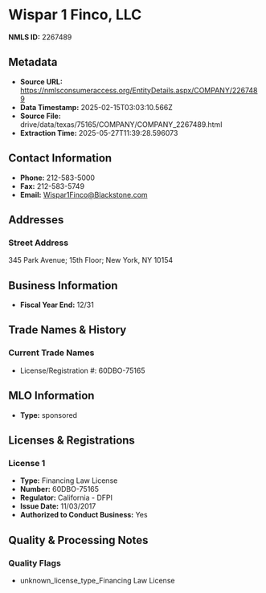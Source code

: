 # Wispar 1 Finco, LLC

**NMLS ID:** 2267489

## Metadata
- **Source URL:** https://nmlsconsumeraccess.org/EntityDetails.aspx/COMPANY/2267489
- **Data Timestamp:** 2025-02-15T03:03:10.566Z
- **Source File:** drive/data/texas/75165/COMPANY/COMPANY_2267489.html
- **Extraction Time:** 2025-05-27T11:39:28.596073

## Contact Information
- **Phone:** 212-583-5000
- **Fax:** 212-583-5749
- **Email:** Wispar1Finco@Blackstone.com

## Addresses
### Street Address
345 Park Avenue; 15th Floor; New York, NY 10154

## Business Information
- **Fiscal Year End:** 12/31

## Trade Names & History
### Current Trade Names
- License/Registration #: 60DBO-75165

## MLO Information
- **Type:** sponsored

## Licenses & Registrations

### License 1
- **Type:** Financing Law License
- **Number:** 60DBO-75165
- **Regulator:** California - DFPI
- **Issue Date:** 11/03/2017
- **Authorized to Conduct Business:** Yes

## Quality & Processing Notes
### Quality Flags
- unknown_license_type_Financing Law License
